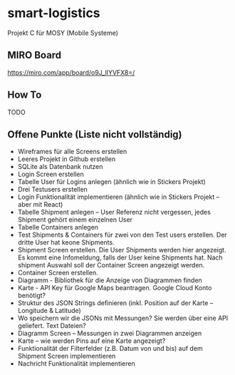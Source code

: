 # smart-logistics
Projekt C für MOSY (Mobile Systeme)

## MIRO Board

https://miro.com/app/board/o9J_lIYVFX8=/

## How To

TODO

## Offene Punkte (Liste nicht vollständig)


-	Wireframes für alle Screens erstellen
-	Leeres Projekt in Github erstellen
-	SQLite als Datenbank nutzen
-	Login Screen erstellen
-	Tabelle User für Logins anlegen (ähnlich wie in Stickers Projekt)
-	Drei Testusers erstellen
-	Login Funktionalität implementieren (ähnlich wie in Stickers Projekt – aber mit React)
-	Tabelle Shipment anlegen – User Referenz nicht vergessen, jedes Shipment gehört einem einzelnen User
-	Tabelle Containers anlegen
-	Test Shipments & Containers für zwei von den Test users erstellen. Der dritte User hat keone Shipments.
-	Shipment Screen erstellen. Die User Shipments werden hier angezeigt. Es kommt eine Infomeldung, falls der User keine Shipments hat. Nach shipment Auswahl soll der Container Screen angezeigt werden.
-	Container Screen erstellen.
-	Diagramm - Bibliothek für die Anzeige von Diagrammen finden
-	Karte - API Key für Google Maps beantragen. Google Cloud Konto benötigt?
-	Struktur des JSON Strings definieren (inkl. Position auf der Karte – Longitude & Latitude)
-	Wo speichern wir die JSONs mit Messungen? Sie werden über eine API geliefert. Text Dateien?
-	Diagramm Screen – Messungen in zwei Diagrammen anzeigen
-	Karte – wie werden Pins auf eine Karte angezeigt?
-	Funktionalität der Filterfelder (z.B. Datum von und bis) auf dem Shipment Screen implementieren
-	Nachricht Funktionalität implementieren
